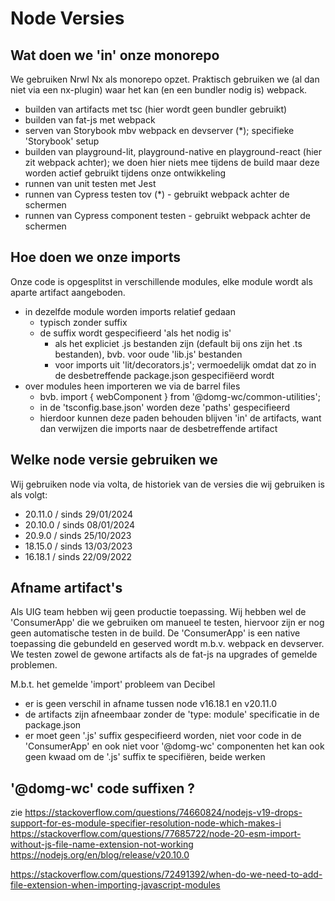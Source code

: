 # Node Versies

## Wat doen we 'in' onze monorepo

We gebruiken Nrwl Nx als monorepo opzet. Praktisch gebruiken we (al dan niet via een nx-plugin) waar het kan (en een bundler nodig is) webpack.

- builden van artifacts met tsc (hier wordt geen bundler gebruikt)
- builden van fat-js met webpack
- serven van Storybook mbv webpack en devserver (*); specifieke 'Storybook' setup
- builden van playground-lit, playground-native en playground-react (hier zit webpack achter); we doen hier niets mee tijdens de build maar deze worden actief gebruikt tijdens onze ontwikkeling  
- runnen van unit testen met Jest
- runnen van Cypress testen tov (*) - gebruikt webpack achter de schermen
- runnen van Cypress component testen - gebruikt webpack achter de schermen


## Hoe doen we onze imports

Onze code is opgesplitst in verschillende modules, elke module wordt als aparte artifact aangeboden.

- in dezelfde module worden imports relatief gedaan
    * typisch zonder suffix
    * de suffix wordt gespecifieerd 'als het nodig is'
        - als het expliciet .js bestanden zijn (default bij ons zijn het .ts bestanden), bvb. voor oude 'lib.js' bestanden     
        - voor imports uit 'lit/decorators.js'; vermoedelijk omdat dat zo in de desbetreffende package.json gespecifiëerd wordt
- over modules heen importeren we via de barrel files
    * bvb. import { webComponent } from '@domg-wc/common-utilities';
    * in de 'tsconfig.base.json' worden deze 'paths' gespecifieerd
    * hierdoor kunnen deze paden behouden blijven 'in' de artifacts, want dan verwijzen die imports naar de desbetreffende artifact


## Welke node versie gebruiken we

Wij gebruiken node via volta, de historiek van de versies die wij gebruiken is als volgt:

- 20.11.0 / sinds 29/01/2024
- 20.10.0 / sinds 08/01/2024
- 20.9.0 / sinds 25/10/2023
- 18.15.0 / sinds 13/03/2023
- 16.18.1 / sinds 22/09/2022


## Afname artifact's

Als UIG team hebben wij geen productie toepassing. Wij hebben wel de 'ConsumerApp' die we gebruiken om manueel te testen, hiervoor
zijn er nog geen automatische testen in de build.
De 'ConsumerApp' is een native toepassing die gebundeld en geserved wordt m.b.v. webpack en devserver. We testen zowel de gewone
artifacts als de fat-js na upgrades of gemelde problemen.

M.b.t. het gemelde 'import' probleem van Decibel

- er is geen verschil in afname tussen node v16.18.1 en v20.11.0 
- de artifacts zijn afneembaar zonder de 'type: module' specificatie in de package.json
- er moet geen '.js' suffix gespecifieerd worden, niet voor code in de 'ConsumerApp' en ook niet voor '@domg-wc' componenten
  het kan ook geen kwaad om de '.js' suffix te specifiëren, beide werken


## '@domg-wc' code suffixen ?

zie
https://stackoverflow.com/questions/74660824/nodejs-v19-drops-support-for-es-module-specifier-resolution-node-which-makes-i
https://stackoverflow.com/questions/77685722/node-20-esm-import-without-js-file-name-extension-not-working
https://nodejs.org/en/blog/release/v20.10.0

https://stackoverflow.com/questions/72491392/when-do-we-need-to-add-file-extension-when-importing-javascript-modules
